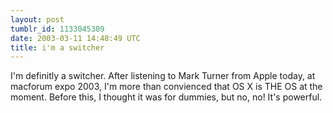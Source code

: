 ```yaml
---
layout: post
tumblr_id: 1133045309
date: 2003-03-11 14:48:49 UTC
title: i'm a switcher
---
```


I'm definitly a switcher. After listening to Mark Turner from Apple today, at macforum expo 2003, I'm more than convienced that OS X is THE OS at the moment. Before this, I thought it was for dummies, but no, no! It's powerful.
